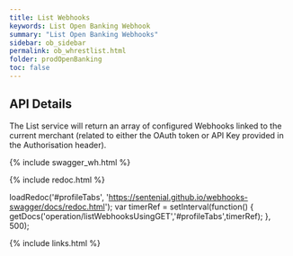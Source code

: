 ```yaml
---
title: List Webhooks
keywords: List Open Banking Webhook
summary: "List Open Banking Webhooks"
sidebar: ob_sidebar
permalink: ob_whrestlist.html
folder: prodOpenBanking
toc: false
---
```


## API Details 

The List service will return an array of configured Webhooks linked to the current merchant (related to either the OAuth token or API Key provided in the Authorisation header).

{% include swagger_wh.html %}

<ul id="profileTabs" class="nav nav-tabs">
</ul>
  
{% include redoc.html %}
   
loadRedoc('#profileTabs', 'https://sentenial.github.io/webhooks-swagger/docs/redoc.html');
var timerRef = setInterval(function() { getDocs('operation/listWebhooksUsingGET','#profileTabs',timerRef); }, 500);
</script>
</div>
</div>


{% include links.html %}
